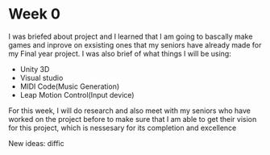 # Week 0
I was briefed about project and I learned that I am going to bascally make games and inprove on exsisting ones that  my seniors have already made for my Final year project.
 I was also brief of what things I will be using:
 * Unity 3D
 * Visual studio
 * MIDI Code(Music Generation)
 * Leap Motion Control(Input device)

For this week, I will do research and also meet with my seniors who have worked on the project before to make sure that I am able to get their vision for this project, which is nessesary for its completion and excellence

New ideas: diffic
<!--stackedit_data:
eyJoaXN0b3J5IjpbMTAzMjM5OTcwMyw0NjM5NzQ0LDU3NDkzMT
U0Miw1NzE4MTUzNzddfQ==
-->
